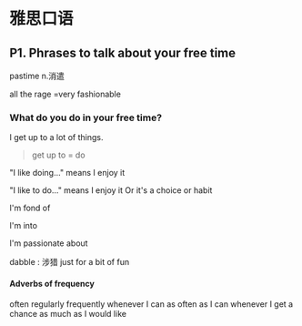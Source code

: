 #	雅思口语

## P1. Phrases to talk about your free time

pastime n.消遣

all the rage =very fashionable

### What do you do in your free time?

 I get up to a lot of things.

> get up to = do

 "I like doing..." means I enjoy it

"I like to do..." means I enjoy it Or it's a choice or habit

I'm fond of

I'm into

I'm passionate about

dabble : 涉猎 just for a bit of fun

#### Adverbs of frequency

often	regularly	frequently	whenever I can	as often as I can	whenever I get a chance	as much as I would like